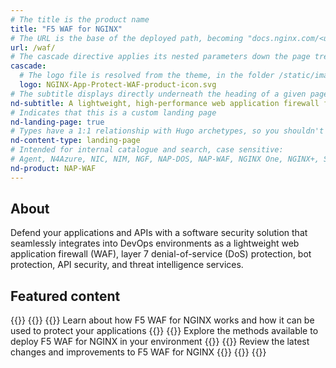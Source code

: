 ```yaml
---
# The title is the product name
title: "F5 WAF for NGINX"
# The URL is the base of the deployed path, becoming "docs.nginx.com/<url>/<other-pages>"
url: /waf/
# The cascade directive applies its nested parameters down the page tree until overwritten
cascade:
  # The logo file is resolved from the theme, in the folder /static/images/icons/
  logo: NGINX-App-Protect-WAF-product-icon.svg
# The subtitle displays directly underneath the heading of a given page
nd-subtitle: A lightweight, high-performance web application firewall for protecting APIs and applications
# Indicates that this is a custom landing page
nd-landing-page: true
# Types have a 1:1 relationship with Hugo archetypes, so you shouldn't need to change this
nd-content-type: landing-page
# Intended for internal catalogue and search, case sensitive:
# Agent, N4Azure, NIC, NIM, NGF, NAP-DOS, NAP-WAF, NGINX One, NGINX+, Solutions, Unit
nd-product: NAP-WAF
---
```


## About

Defend your applications and APIs with a software security solution that seamlessly integrates into DevOps environments as a lightweight web application firewall (WAF), layer 7 denial-of-service (DoS) protection, bot protection, API security, and threat intelligence services.

## Featured content

{{<card-layout>}}
  {{<card-section showAsCards="true" isFeaturedSection="true">}}
  {{<card title="Overview" titleUrl="/waf/fundamentals/overview">}}
      Learn about how F5 WAF for NGINX works and how it can be used to protect your applications
    {{</card>}}
    {{<card title="Install F5 WAF for NGINX" titleUrl="/waf/install" >}}
      Explore the methods available to deploy F5 WAF for NGINX in your environment
    {{</card>}}
    {{<card title="Changelog" titleUrl="/waf/changelog">}}
      Review the latest changes and improvements to F5 WAF for NGINX
    {{</card>}}
  {{</card-section>}}
{{</card-layout>}}
